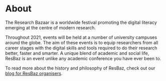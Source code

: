# About

The Research Bazaar is a worldwide festival promoting the digital literacy emerging at the centre of modern research.

Throughout 2021, events will be held at a number of university campuses around the globe. The aim of these events is to equip researchers from all career stages with the digital skills and tools required to do their research better, faster and smarter. A unique blend of academic and social life, ResBaz is an event unlike any academic conference you have ever been to.

To read more about the history and philosophy of ResBaz, check out our [blog for ResBaz organisers](https://resbazblog.wordpress.com/).
